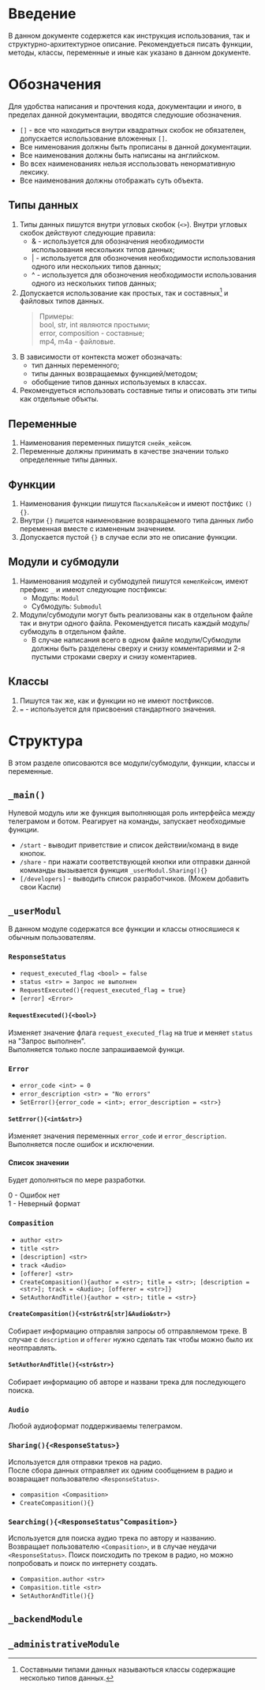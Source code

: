 # Введение 

В данном документе содержется как инструкция использования, так и структурно-архитектурное описание. Рекомендуеться писать функции, методы, классы,
переменные и иные как указано в данном документе.

# Обозначения

Для удобства написания и прочтения кода, документации и иного, в пределах данной документации, вводятся следуюшие обозначения.  
- `[]` - все что находиться внутри квадратных скобок не обязателен, допускается использование вложенных `[]`.  
- Все нименования должны быть прописаны в данной документации.  
- Все наименования должны быть написаны на английском.  
- Во всех наименованиях нельзя исспользовать ненормативную лексику.  
- Все наименования должны отображать суть объекта.  

## Типы данных

1. Типы данных пишутся внутри угловых скобок (`<>`). Внутри угловых скобок действуют следующие правила:  
	- & - используется для обозначения необходимости использования нескольких типов данных;  
	- | - используется для обозночения необходимости использования одного или нескольких типов данных;  
	- ^ - используется для обозночения необходимости использования одного из нескольких типов данных;   
2. Допускается использование как простых, так и составных[^1] и файловых типов данных.  
	> Примеры:   
	> bool, str, int являются простыми;  
	> error, composition - составные;  
	> mp4, m4a - файловые.  
3. В зависимости от контекста может обозначать:  
	- тип данных переменного;  
	- типы данных возвращаемых функцией/методом;  
	- обобщение типов данных используемых в классах.  
4. Рекомендуеться использовать составные типы и описовать эти типы как отдельные объкты.


[^1]: Составными типами данных называються классы содержащие несколько типов данных. 

## Переменные 

1. Наименования переменных пишутся `снейк_кейсом`.  
2. Переменные должны принимать в качестве значении только определенные типы данных.  

## Функции

1. Наименования функции пишутся `ПаскальКейсом` и имеют постфикс `(){}`.  
2. Внутри `{}` пишется наименование возвращаемого типа данных либо переменная вместе с измененым значением.  
3. Допускается пустой `{}` в случае если это не описание функции.  

## Модули и субмодули

1. Наименования модулей и субмодулей пишутся `кемелКейсом`, имеют префикс `_` и имеют следующие постфиксы:  
	- Модуль: `Modul`  
	- Субмодуль: `Submodul`  
2. Модули/субмодули могут быть реализованы как в отдельном файле так и внутри одного файла. Рекомендуется писать каждый модуль/субмодуль в отдельном файле.  
	- В случае написания всего в одном файле модули/Субмодули должны быть разделены сверху и снизу комментариями и 2-я пустыми строками сверху и снизу коментариев.  

## Классы 

1. Пишутся так же, как и функции но не имеют постфиксов.  
2. `=` - используется для присвоения стандартного значения.  

# Структура

В этом разделе описоваются все модули/субмодули, функции, классы и переменные.

## `_main()`

Нулевой модуль или же функция выполняющая роль интерфейса между телеграмом и ботом. Реагирует на команды, запускает необходимые функции.  

- `/start` - выводит приветствие и список действии/команд в виде кнопок.  
- `/share` - при нажати соответствующей кнопки или отправки данной комманды вызывается функция `_userModul.Sharing(){}`  
- `[/developers]` - выводить список разработчиков. (Можем добавить свои Каспи)

## `_userModul`

В данном модуле содержатся все функции и классы относяшиеся к обычным пользователям.

### `ResponseStatus`

- `request_executed_flag <bool> = false`  
- `status <str> = Запрос не выполнен`
- `RequestExecuted(){request_executed_flag = true}`  
- `[error] <Error>`  

#### `RequestExecuted(){<bool>}`

Изменяет значение флага `request_executed_flag` на true и меняет `status` на "Запрос выполнен".  
Выполняется только после запрашиваемой функци.

### `Error`

- `error_code <int> = 0`  
- `error_description <str> = "No errors"`  
- `SetError(){error_code = <int>; error_description = <str>}`  

#### `SetError(){<int&str>}`

Изменяет значения переменных `error_code` и `error_description`.  
Выполняется после ошибок и исключении.

#### Список значении

Будет дополняться по мере разработки.  

0 - Ошибок нет  
1 - Неверный формат  

### `Compasition`

- `author <str>`  
- `title <str>`  
- `[description] <str>`  
- `track <Audio>`  
- `[offerer] <str>`  
- `CreateCompasition(){author = <str>; title = <str>; [description = <str>]; track = <Audio>; [offerer = <str>]}`  
- `SetAuthorAndTitle(){author = <str>; title = <str>}`

#### `CreateCompasition(){<str&str&[str]&Audio&str>}`

Собирает информацию отправляя запросы об отправляемом треке. В случае с `description` и `offerer` нужно сделать так чтобы можно было их неотправлять.

#### `SetAuthorAndTitle(){<str&str>}`

Собирает информацию об авторе и названи трека для последующего поиска.  

### `Audio`

Любой аудиоформат поддерживаемы телеграмом.

### `Sharing(){<ResponseStatus>}`

Используется для отправки треков на радио.  
После сбора данных отправляет их одним сообщением в радио и возвращает пользователю `<ResponseStatus>`.  

- `compasition <Compasition>`  
- `CreateCompasition(){}`

### `Searching(){<ResponseStatus^Compasition>}`

Используется для поиска аудио трека по автору и названию.  
Возвращает пользователю `<Compasition>`, и в случае неудачи `<ResponseStatus>`. Поиск поисходить по треком в радио, но можно попробовать и поиск по интернету создать.  

- `Compasition.author <str>`  
- `Compasition.title <str>`  
- `SetAuthorAndTitle(){}`

## `_backendModule`


## `_administrativeModule`

